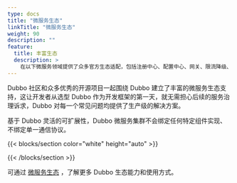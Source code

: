 ```yaml
---
type: docs
title: "微服务生态"
linkTitle: "微服务生态"
weight: 90
description: ""
feature:
  title: 丰富生态
  description: >
    在以下微服务领域提供了众多官方生态适配，包括注册中心、配置中心、网关、限流降级、负载均衡、一致性事务、异步消息、Tracing、可观测等。
---
```



Dubbo 社区和众多优秀的开源项目一起围绕 Dubbo 建立了丰富的微服务生态支持，这让开发者从选型 Dubbo 作为开发框架的第一天，就无需担心后续的服务治理诉求，Dubbo 对每一个常见问题均提供了生产级的解决方案。

基于 Dubbo 灵活的可扩展性，Dubbo 微服务集群不会绑定任何特定组件实现、不绑定单一通信协议。


{{< blocks/section color="white" height="auto" >}}
<div class="msemap-section">
 <div class="msemap-container">
    <div id="mse-arc-container"></div>
  </div>
</div>
{{< /blocks/section >}}

<!-- ![ecosystem](/imgs/v3/feature/ecosystem/ecosystem.png) -->

可通过 [微服务生态](../../what/ecosystem) ，了解更多 Dubbo 生态能力和使用方式。
